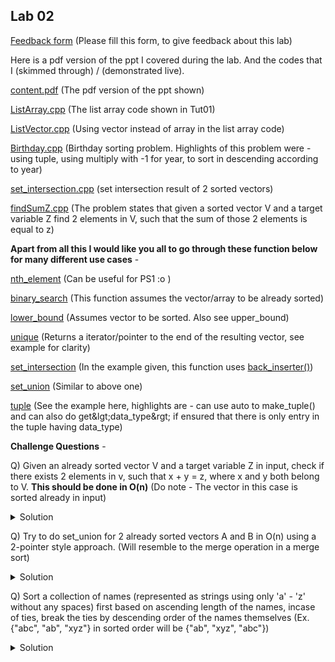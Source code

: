 ## Lab 02

  [Feedback form](https://docs.google.com/forms/d/e/1FAIpQLScLeIezAu3Bueokx98FzaNraoK_90lxMd6trBRnnNLXKQjojg/viewform?usp=sf_link) (Please fill this form, to give feedback about this lab)

Here is a pdf version of the ppt I covered during the lab. And the codes that I (skimmed through) / (demonstrated live).

  [content.pdf](https://sidhant007.github.io/CS2040C/lab02/content.pdf) (The pdf version of the ppt shown)

  [ListArray.cpp](https://sidhant007.github.io/CS2040C/lab02/ListArray.cpp) (The list array code shown in Tut01)

  [ListVector.cpp](https://sidhant007.github.io/CS2040C/lab02/ListVector.cpp) (Using vector instead of array in the list array code) 

  [Birthday.cpp](https://sidhant007.github.io/CS2040C/lab02/Birthday.cpp) (Birthday sorting problem. Highlights of this problem were - using tuple, using multiply with -1 for year, to sort in descending according to year)

  [set_intersection.cpp](https://sidhant007.github.io/CS2040C/lab02/set_intersection.cpp) (set intersection result of 2 sorted vectors)

  [findSumZ.cpp](https://sidhant007.github.io/CS2040C/lab02/findSumZ.cpp) (The problem states that given a sorted vector V and a target variable Z find 2 elements in V, such that the sum of those 2 elements is equal to z)

  **Apart from all this I would like you all to go through these function below for many different use cases** - 

  [nth_element](http://en.cppreference.com/w/cpp/algorithm/nth_element) (Can be useful for PS1 :o )

  [binary_search](http://en.cppreference.com/w/cpp/algorithm/binary_search) (This function assumes the vector/array to be already sorted)

  [lower_bound](http://en.cppreference.com/w/cpp/algorithm/lower_bound) (Assumes vector to be sorted. Also see upper_bound)
  
  [unique](http://en.cppreference.com/w/cpp/algorithm/unique) (Returns a iterator/pointer to the end of the resulting vector, see example for clarity)

  [set_intersection](http://en.cppreference.com/w/cpp/algorithm/set_intersection) (In the example given, this function uses [back_inserter()](http://en.cppreference.com/w/cpp/iterator/back_inserter))

  [set_union](http://en.cppreference.com/w/cpp/algorithm/set_union) (Similar to above one)
  
  [tuple](http://en.cppreference.com/w/cpp/utility/tuple/get) (See the example here, highlights are - can use auto to make_tuple() and can also do get&lgt;data_type&rgt; if ensured that there is only entry in the tuple having data_type)

**Challenge Questions** - 

Q) Given an already sorted vector V and a target variable Z in input, check if there exists 2 elements in v, such that x + y = z, where x and y both belong to V. **This should be done in O(n)** (Do note - The vector in this case is sorted already in input)

<details>
  <summary>Solution</summary>
  NA
</details>

Q) Try to do set_union for 2 already sorted vectors A and B in O(n) using a 2-pointer style approach. (Will resemble to the merge operation in a merge sort)

<details>
  <summary>Solution</summary>
  NA
</details>

Q) Sort a collection of names (represented as strings using only 'a' - 'z' without any spaces) first based on ascending length of the names, incase of ties, break the ties by descending order of the names themselves (Ex. {"abc", "ab", "xyz"} in sorted order will be {"ab", "xyz", "abc"})

<details>
  <summary>Solution</summary>
  NA
</details>
